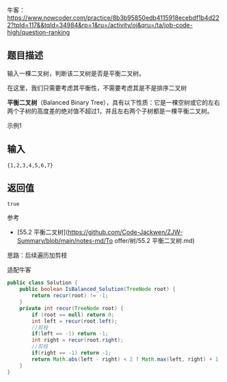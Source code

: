 牛客：https://www.nowcoder.com/practice/8b3b95850edb4115918ecebdf1b4d222?tpId=117&&tqId=34984&rp=1&ru=/activity/oj&qru=/ta/job-code-high/question-ranking



## 题目描述

输入一棵二叉树，判断该二叉树是否是平衡二叉树。

在这里，我们只需要考虑其平衡性，不需要考虑其是不是排序二叉树

**平衡二叉树**（Balanced Binary Tree），具有以下性质：它是一棵空树或它的左右两个子树的高度差的绝对值不超过1，并且左右两个子树都是一棵平衡二叉树。

示例1

## 输入

```
{1,2,3,4,5,6,7}
```

## 返回值

```
true
```





参考

- [55.2 平衡二叉树](https://github.com/Code-Jackwen/ZJW-Summary/blob/main/notes-md/To offer/树/55.2 平衡二叉树.md)

思路：后续遍历加剪枝

适配牛客

````java
public class Solution {
    public boolean IsBalanced_Solution(TreeNode root) {
        return recur(root) != -1;
    }
    private int recur(TreeNode root) {
        if (root == null) return 0;
        int left = recur(root.left);
        //剪枝
        if(left == -1) return -1;
        int right = recur(root.right);
        //剪枝
        if(right == -1) return -1;
        return Math.abs(left - right) < 2 ? Math.max(left, right) + 1 : -1;
    }
}
````